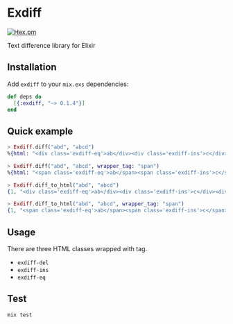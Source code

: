# Exdiff

[![Hex.pm](https://img.shields.io/hexpm/v/exdiff.svg)](https://hex.pm/packages/exdiff)

Text difference library for Elixir

## Installation

Add `exdiff` to your `mix.exs` dependencies:

```elixir
def deps do
  [{:exdiff, "~> 0.1.4"}]
end
```

## Quick example

```elixir
> Exdiff.diff("abd", "abcd")
%{html: "<div class='exdiff-eq'>ab</div><div class='exdiff-ins'>c</div><div class='exdiff-eq'>d</div>", length: 1}

> Exdiff.diff("abd", "abcd", wrapper_tag: "span")
%{html: "<span class='exdiff-eq'>ab</span><span class='exdiff-ins'>c</span><span class='exdiff-eq'>d</span>", length: 1}

> Exdiff.diff_to_html("abd", "abcd")
{1, "<div class='exdiff-eq'>ab</div><div class='exdiff-ins'>c</div><div class='exdiff-eq'>d</div>"}

> Exdiff.diff_to_html("abd", "abcd", wrapper_tag: "span")
{1, "<span class='exdiff-eq'>ab</span><span class='exdiff-ins'>c</span><span class='exdiff-eq'>d</span>"}
```

## Usage

There are three HTML classes wrapped with tag.

- `exdiff-del`
- `exdiff-ins`
- `exdiff-eq`

## Test

`mix test`
